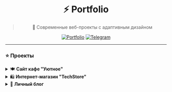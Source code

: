 <div align="center">
  <h1>⚡ Portfolio</h1>
  
  > 🎨 Современные веб-проекты с адаптивным дизайном

  [![Portfolio][portfolio-shield]][portfolio-url]
  [![Telegram][telegram-shield]][telegram-url]

  [portfolio-shield]: https://img.shields.io/badge/Portfolio-aliviafanix.github.io-00C7B7?style=for-the-badge&logo=github
  [portfolio-url]: https://aliviafanix.github.io
  [telegram-shield]: https://img.shields.io/badge/Telegram-@HETpKH-26A5E4?style=for-the-badge&logo=telegram
  [telegram-url]: https://t.me/HETpKH
</div>

---

### ⭐ Проекты

<details>
<summary>🍽️ <b>Сайт кафе "Уютное"</b></summary>
├── 📱 Адаптивный дизайн
├── 🍕 Интерактивное меню
├── 📅 Система бронирования
└── 🎨 Современный UI/UX
</details>

<details>
<summary>🛍️ <b>Интернет-магазин "TechStore"</b></summary>
├── 📱 Адаптивный дизайн
├── 🛒 Умная корзина
├── 📦 Каталог с фильтрами
</details>

<details>
<summary>📝 <b>Личный блог</b></summary>
├── ✍️ Статьи о веб-разработке
├── 📚 Туториалы
├── 💬 Комментарии
└── 👤 Админ-панель

<details>
<summary>🌤️ <b>Weather App</b></summary>
├── ✍️ Статьи о веб-разработке
├── 📚 Туториалы
├── 💬 Комментарии
└── 👤 Админ-панель
</details>

### 🛠️ Технологии
Frontend
├── ⚡ HTML5
├── 🎨 CSS3
├── 💫 JavaScript
└── ⚛️ React
Backend
├── 🚀 Node.js
└── 🗃️ MongoDB
Tools
└── 📦 Git




### 📱 Связь

<div align="center">

[![Telegram](https://img.shields.io/badge/-%40HETpKH-26A5E4?style=for-the-badge&logo=telegram&logoColor=white)](https://t.me/HETpKH)
[![GitHub](https://img.shields.io/badge/-aliviafanix-181717?style=for-the-badge&logo=github&logoColor=white)](https://github.com/aliviafanix)

</div>

---

<div align="center">
  <sub>⚡ Made with 💙 by aliviafanix</sub>
</div>
